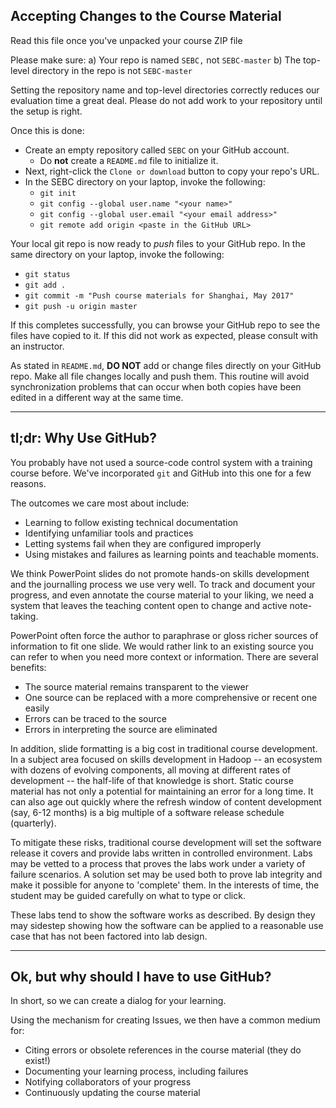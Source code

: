 ## Accepting Changes to the Course Material

Read this file once you've unpacked your course ZIP file 

Please make sure:
a) Your repo is named `SEBC,` not `SEBC-master`
b) The top-level directory in the repo is not `SEBC-master`

Setting the repository name and top-level directories correctly
reduces our evaluation time a great deal. Please do not add work
to your repository until the setup is right.

Once this is done:
* Create an empty repository called `SEBC` on your GitHub account. 
  * Do **not** create a `README.md` file to initialize it.
* Next, right-click the `Clone or download` button to copy your repo's URL.
* In the SEBC directory on your laptop, invoke the following:
  * `git init`
  * `git config --global user.name "<your name>"`
  * `git config --global user.email "<your email address>"`
  * `git remote add origin <paste in the GitHub URL>`

Your local git repo is now ready to <i>push</i> files to your GitHub
repo. In the same directory on your laptop, invoke the following:

* `git status`
* `git add .`
* `git commit -m "Push course materials for Shanghai, May 2017"`
* `git push -u origin master`

If this completes successfully, you can browse your GitHub repo to
see the files have copied to it. If this did not work as expected,
please consult with an instructor.



As stated in `README.md`, **DO NOT** add or change files directly
on your GitHub repo.  Make all file changes locally and push them.
This routine will avoid synchronization problems that can occur
when both copies have been edited in a different way at the same
time.

---

## tl;dr: Why Use GitHub?

You probably have not used a source-code control system with a training course before. We've incorporated
`git` and GitHub into this one for a few reasons.

The outcomes we care most about include:
* Learning to follow existing technical documentation
* Identifying unfamiliar tools and practices
* Letting systems fail when they are configured improperly
* Using mistakes and failures as learning points and teachable moments.

We think PowerPoint slides do not promote hands-on skills development
and the journalling process we use very well. To track and document
your progress, and even annotate the course material to your liking,
we need a system that leaves the teaching content open to change
and active note-taking.

PowerPoint often force the author to paraphrase or gloss richer
sources of information to fit one slide.  We would rather link to
an existing source you can refer to when you need more context or
information.  There are several benefits:

* The source material remains transparent to the viewer
* One source can be replaced with a more comprehensive or recent one easily
* Errors can be traced to the source
* Errors in interpreting the source are eliminated

In addition, slide formatting is a big cost in traditional course
development. In a subject area focused on skills development in
Hadoop -- an ecosystem with dozens of evolving components, all
moving at different rates of development -- the half-life of that
knowledge is short. Static course material has not only a potential
for maintaining an error for a long time. It can also age out quickly
where the refresh window of content development (say, 6-12 months)
is a big multiple of a software release schedule (quarterly).

To mitigate these risks, traditional course development will set
the software release it covers and provide labs written in controlled
environment. Labs may be vetted to a process that proves the labs
work under a variety of failure scenarios. A solution set may be
used both to prove lab integrity and make it possible for anyone
to 'complete' them.  In the interests of time, the student may be
guided carefully on what to type or click.

These labs tend to show the software works as described. By design
they may sidestep showing how the software can be applied to a
reasonable use case that has not been factored into lab design.

---

## Ok, but why should I have to use GitHub?

In short, so we can create a dialog for your learning.

Using the mechanism for creating Issues, we then have a common medium for:

* Citing errors or obsolete references in the course material (they do exist!)
* Documenting your learning process, including failures
* Notifying collaborators of your progress
* Continuously updating the course material
